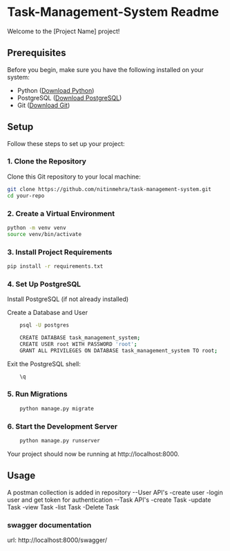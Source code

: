 # Task-Management-System Readme

Welcome to the [Project Name] project!

## Prerequisites

Before you begin, make sure you have the following installed on your system:

- Python ([Download Python](https://www.python.org/downloads/))
- PostgreSQL ([Download PostgreSQL](https://www.postgresql.org/download/))
- Git ([Download Git](https://git-scm.com/downloads))

## Setup

Follow these steps to set up your project:

### 1. Clone the Repository

Clone this Git repository to your local machine:

```bash
git clone https://github.com/nitinmehra/task-management-system.git
cd your-repo
```

### 2. Create a Virtual Environment
```bash
python -m venv venv
source venv/bin/activate
```

### 3. Install Project Requirements
```bash
pip install -r requirements.txt
```
### 4. Set Up PostgreSQL

Install PostgreSQL (if not already installed)

Create a Database and User
```bash
    psql -U postgres

    CREATE DATABASE task_management_system;
    CREATE USER root WITH PASSWORD 'root';
    GRANT ALL PRIVILEGES ON DATABASE task_management_system TO root;
```
Exit the PostgreSQL shell:
```bash
    \q
```
### 5. Run Migrations
```bash
    python manage.py migrate
```
### 6. Start the Development Server
```bash
    python manage.py runserver
```
Your project should now be running at http://localhost:8000.

## Usage
A postman collection is added in repository
--User API's
-create user
-login user and get token for authentication
--Task API's
-create Task
-update Task
-view Task
-list Task
-Delete Task

### swagger documentation 
url: http://localhost:8000/swagger/




